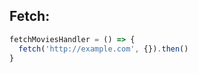 ## Fetch:
```javascript
fetchMoviesHandler = () => {
  fetch('http://example.com', {}).then()
}
```
